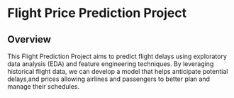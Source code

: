 
# Flight Price Prediction Project
## Overview
This Flight Prediction Project aims to predict flight delays using exploratory data analysis (EDA) and feature engineering techniques. By leveraging historical flight data, we can develop a model that helps anticipate potential delays,and prices allowing airlines and passengers to better plan and manage their schedules.
